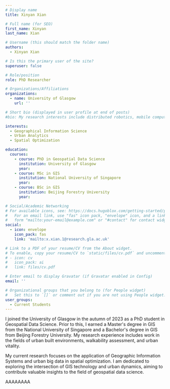 ```yaml
---
# Display name
title: Xinyan Xian

# Full name (for SEO)
first_name: Xinyan
last_name: Xian

# Username (this should match the folder name)
authors:
  - Xinyan Xian

# Is this the primary user of the site?
superuser: false

# Role/position
role: PhD Researcher

# Organizations/Affiliations
organizations:
  - name: University of Glasgow
    url: ''

# Short bio (displayed in user profile at end of posts)
#bio: My research interests include distributed robotics, mobile computing and programmable matter.

interests:
  - Geographical Information Science
  - Urban Analytics
  - Spatial Optimization

education:
  courses:
    - course: PhD in Geospatial Data Science
      institution: University of Glasgow
      year: 
    - course: MSc in GIS
      institution: National University of Singapore
      year: 
    - course: BSc in GIS
      institution: Beijing Forestry University
      year: 

# Social/Academic Networking
# For available icons, see: https://docs.hugoblox.com/getting-started/page-builder/#icons
#   For an email link, use "fas" icon pack, "envelope" icon, and a link in the
#   form "mailto:your-email@example.com" or "#contact" for contact widget.
social:
  - icon: envelope
    icon_pack: fas
    link: 'mailto:x.xian.1@research.gla.ac.uk'

# Link to a PDF of your resume/CV from the About widget.
# To enable, copy your resume/CV to `static/files/cv.pdf` and uncomment the lines below.
# - icon: cv
#   icon_pack: ai
#   link: files/cv.pdf

# Enter email to display Gravatar (if Gravatar enabled in Config)
email: ''

# Organizational groups that you belong to (for People widget)
#   Set this to `[]` or comment out if you are not using People widget.
user_groups:
  - Current Students
---
```


I joined the University of Glasgow in the autumn of 2023 as a PhD student in Geospatial Data Science. Prior to this, I earned a Master's degree in GIS from the National University of Singapore and a Bachelor's degree in GIS from Beijing Forestry University. My research experience includes work in the fields of urban built environments, walkability assessment, and urban vitality.

My current research focuses on the application of Geographic Information Systems and urban big data in spatial optimization. I am dedicated to exploring the intersection of GIS technology and urban dynamics, aiming to contribute valuable insights to the field of geospatial data science.

AAAAAAAA
